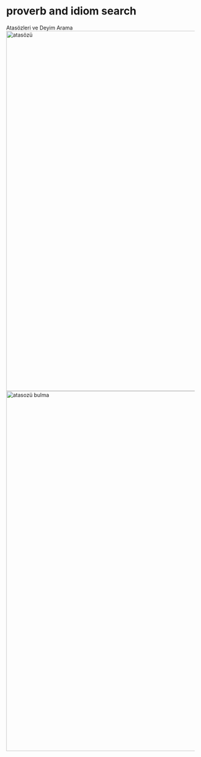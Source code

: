 # proverb and idiom search
 Atasözleri ve Deyim Arama
<img width="959" alt="atasözü" src="https://github.com/HamzaKaplan/proverb-and-idiom-search/assets/124581146/d332303e-00f7-4a57-b0e8-d4407c5d1792">
<img width="959" alt="atasozü bulma" src="https://github.com/HamzaKaplan/proverb-and-idiom-search/assets/124581146/a7ef4837-1208-403a-bf5f-26bd2133505d">

